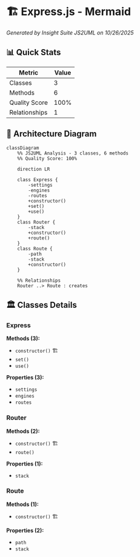 # 🏗️ Express.js - Mermaid

*Generated by Insight Suite JS2UML on 10/26/2025*

## 📊 Quick Stats

| Metric | Value |
|--------|-------|
| Classes | 3 |
| Methods | 6 |
| Quality Score | 100% |
| Relationships | 1 |

## 📐 Architecture Diagram

```mermaid
classDiagram
    %% JS2UML Analysis - 3 classes, 6 methods
    %% Quality Score: 100%

    direction LR

    class Express {
        -settings
        -engines
        -routes
        +constructor()
        +set()
        +use()
    }
    class Router {
        -stack
        +constructor()
        +route()
    }
    class Route {
        -path
        -stack
        +constructor()
    }

    %% Relationships
    Router ..> Route : creates
```

## 🏛️ Classes Details

### Express

**Methods (3):**
- `constructor()` 🏗️
- `set()`
- `use()`

**Properties (3):**
- `settings`
- `engines`
- `routes`

### Router

**Methods (2):**
- `constructor()` 🏗️
- `route()`

**Properties (1):**
- `stack`

### Route

**Methods (1):**
- `constructor()` 🏗️

**Properties (2):**
- `path`
- `stack`

